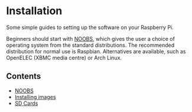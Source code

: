 # Installation

Some simple guides to setting up the software on your Raspberry Pi.

Beginners should start with [NOOBS](noobs.md), which gives the user a choice of operating system from the standard distributions. The recommended distribution for normal use is Raspbian. Alternatives are available, such as OpenELEC (XBMC media centre) or Arch Linux.

## Contents

- [NOOBS](noobs.md)
- [Installing images](installing-images/README.md)
- [SD Cards](sd-cards.md)

